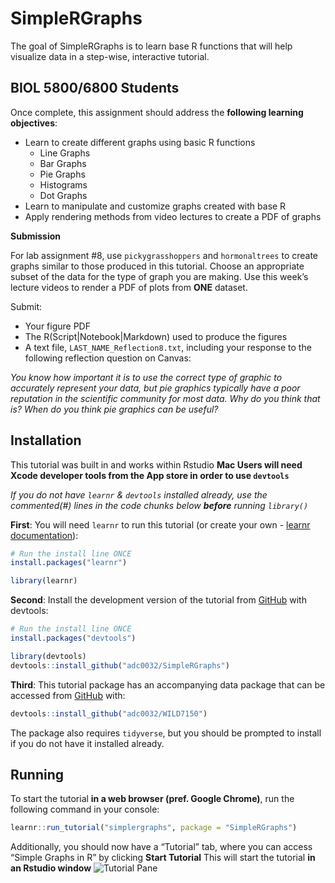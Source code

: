 
<!-- README.md is generated from README.Rmd. Please edit that file -->

# SimpleRGraphs

<!-- badges: start -->
<!-- badges: end -->

The goal of SimpleRGraphs is to learn base R functions that will help
visualize data in a step-wise, interactive tutorial.

## BIOL 5800/6800 Students

Once complete, this assignment should address the **following learning
objectives**:

-   Learn to create different graphs using basic R functions
    -   Line Graphs
    -   Bar Graphs
    -   Pie Graphs
    -   Histograms
    -   Dot Graphs
-   Learn to manipulate and customize graphs created with base R
-   Apply rendering methods from video lectures to create a PDF of
    graphs

**Submission**

For lab assignment \#8, use `pickygrasshoppers` and `hormonaltrees` to
create graphs similar to those produced in this tutorial. Choose an
appropriate subset of the data for the type of graph you are making. Use
this week’s lecture videos to render a PDF of plots from **ONE**
dataset.

Submit:

-   Your figure PDF
-   The R(Script\|Notebook\|Markdown) used to produce the figures
-   A text file, `LAST_NAME_Reflection8.txt`, including your response to
    the following reflection question on Canvas:

*You know how important it is to use the correct type of graphic to
accurately represent your data, but pie graphics typically have a poor
reputation in the scientific community for most data. Why do you think
that is? When do you think pie graphics can be useful?*

## Installation

This tutorial was built in and works within Rstudio **Mac Users will
need Xcode developer tools from the App store in order to use
`devtools`**

*If you do not have `learnr` & `devtools` installed already, use the
commented(\#) lines in the code chunks below **before** running
`library()`*

**First**: You will need `learnr` to run this tutorial (or create your
own - [learnr
documentation](https://rstudio.github.io/learnr/index.html)):

``` r
# Run the install line ONCE
install.packages("learnr")

library(learnr)
```

**Second**: Install the development version of the tutorial from
[GitHub](https://github.com/) with devtools:

``` r
# Run the install line ONCE
install.packages("devtools")

library(devtools)
devtools::install_github("adc0032/SimpleRGraphs")
```

**Third**: This tutorial package has an accompanying data package that
can be accessed from [GitHub](https://github.com/) with:

``` r
devtools::install_github("adc0032/WILD7150")
```

The package also requires `tidyverse`, but you should be prompted to
install if you do not have it installed already.

## Running

To start the tutorial **in a web browser (pref. Google Chrome)**, run
the following command in your console:

``` r
learnr::run_tutorial("simplergraphs", package = "SimpleRGraphs")
```

Additionally, you should now have a “Tutorial” tab, where you can access
“Simple Graphs in R” by clicking **Start Tutorial** This will start the
tutorial **in an Rstudio window** ![Tutorial
Pane](images/tutorialpane.png)
